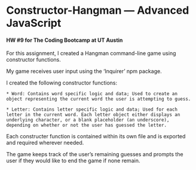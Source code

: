 # Constructor-Hangman — Advanced JavaScript

#### HW #9 for The Coding Bootcamp at UT Austin

For this assignment, I created a Hangman command-line game using constructor functions.

My game receives user input using the ‘Inquirer’ npm package. 

I created the following constructor functions:

	* Word: Contains word specific logic and data; Used to create an object representing the current word the user is attempting to guess.  

	* Letter: Contains letter specific logic and data; Used for each letter in the current word. Each letter object either displays an underlying character, or a blank placeholder (an underscore), depending on whether or not the user has guessed the letter.

Each constructer function is contained within its own file and is exported and required wherever needed. 

The game keeps track of the user’s remaining guesses and prompts the user if they would like to end the game if none remain.